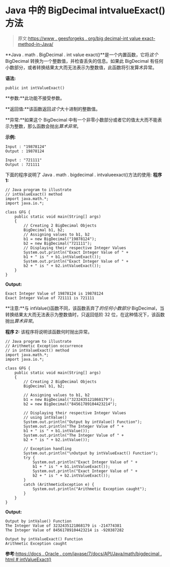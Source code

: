 # Java 中的 BigDecimal intvalueExact()方法

> 原文:[https://www . geesforgeks . org/big decimal-int value exact-method-in-Java/](https://www.geeksforgeeks.org/bigdecimal-intvalueexact-method-in-java/)

**Java . math . BigDecimal . int value exact()**是一个内置函数，它将*这个* BigDecimal 转换为一个整数值，并检查丢失的信息。如果此 BigDecimal 有任何小数部分，或者转换结果太大而无法表示为整数值，此函数将引发算术异常。

**语法:**

```
public int intValueExact()
```

**参数:**此功能不接受参数。

**返回值:**该函数返回*这个*大十进制的整数值。

**异常:**如果这个 BigDecimal 中有一个非零小数部分或者它的值太大而不能表示为整数，那么函数会抛出*算术异常*。

**示例:**

```
Input : "19878124"
Output : 19878124

Input : "721111"
Output : 721111

```

下面的程序说明了 Java . math . bigdecimal . intvalueexact()方法的使用:
**程序 1:**

```
// Java program to illustrate
// intValueExact() method
import java.math.*;
import java.io.*;

class GFG {
    public static void main(String[] args)
    {
        // Creating 2 BigDecimal Objects
        BigDecimal b1, b2;
        // Assigning values to b1, b2
        b1 = new BigDecimal("19878124");
        b2 = new BigDecimal("721111");
        // Displaying their respective Integer Values
        System.out.println("Exact Integer Value of " +
        b1 + " is " + b1.intValueExact());
        System.out.println("Exact Integer Value of " +
        b2 + " is " + b2.intValueExact());
    }
}
```

**Output:**

```
Exact Integer Value of 19878124 is 19878124
Exact Integer Value of 721111 is 721111

```

**注意:**与 intValue()函数不同，该函数丢弃了*的任何小数部分* BigDecimal，当转换结果太大而无法表示为整数值时，只返回低阶 32 位，在这种情况下，该函数抛出*算术异常*。

**程序 2:** 该程序将说明该函数何时抛出异常。

```
// Java program to illustrate
// Arithmetic Exception occurrence
// in intValueExact() method
import java.math.*;
import java.io.*;

class GFG {
    public static void main(String[] args)
    {
        // Creating 2 BigDecimal Objects
        BigDecimal b1, b2;

        // Assigning values to b1, b2
        b1 = new BigDecimal("3232435121868179");
        b2 = new BigDecimal("84561789104423214");

        // Displaying their respective Integer Values
        // using intValue()
        System.out.println("Output by intValue() Function");
        System.out.println("The Integer Value of " + 
        b1 + " is " + b1.intValue());
        System.out.println("The Integer Value of " + 
        b2 + " is " + b2.intValue());

        // Exception handling
        System.out.println("\nOutput by intValueExact() Function");
        try {
            System.out.println("Exact Integer Value of " + 
            b1 + " is " + b1.intValueExact());
            System.out.println("Exact Integer Value of " + 
            b2 + " is " + b2.intValueExact());
        }
        catch (ArithmeticException e) {
            System.out.println("Arithmetic Exception caught");
        }
    }
}
```

**Output:**

```
Output by intValue() Function
The Integer Value of 3232435121868179 is -214774381
The Integer Value of 84561789104423214 is -920387282

Output by intValueExact() Function
Arithmetic Exception caught

```

**参考:**[https://docs . Oracle . com/javase/7/docs/API/Java/math/bigdecimal . html # intValueExact()](https://docs.oracle.com/javase/7/docs/api/java/math/BigDecimal.html#intValueExact())